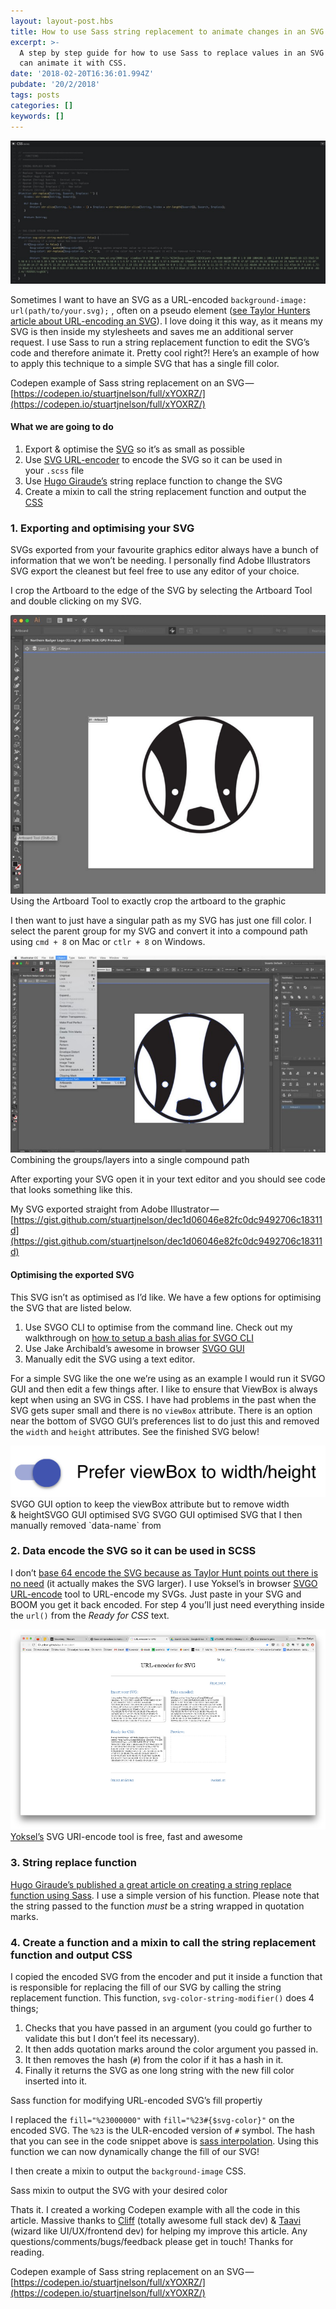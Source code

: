 ```yaml
---
layout: layout-post.hbs
title: How to use Sass string replacement to animate changes in an SVG
excerpt: >-
  A step by step guide for how to use Sass to replace values in an SVG so you
  can animate it with CSS.
date: '2018-02-20T16:36:01.994Z'
pubdate: '20/2/2018'
tags: posts
categories: []
keywords: []
---
```


![](/assets/img/1__xDZmGL23W31oCwVl5nxogA.jpeg)

Sometimes I want to have an SVG as a URL-encoded `background-image: url(path/to/your.svg);` , often on a pseudo element ([see Taylor Hunters article about URL-encoding an SVG](https://codepen.io/tigt/post/optimizing-svgs-in-data-uris)). I love doing it this way, as it means my SVG is then inside my stylesheets and saves me an additional server request. I use Sass to run a string replacement function to edit the SVG’s code and therefore animate it. Pretty cool right?! Here’s an example of how to apply this technique to a simple SVG that has a single fill color.

Codepen example of Sass string replacement on an SVG — [https://codepen.io/stuartjnelson/full/xYOXRZ/](https://codepen.io/stuartjnelson/full/xYOXRZ/)

#### What we are going to do

1.  Export & optimise the [SVG](https://hackernoon.com/tagged/svg) so it’s as small as possible
2.  Use [SVG URL-encoder](http://yoksel.github.io/url-encoder/) to encode the SVG so it can be used in your `.scss` file
3.  Use [Hugo Giraude’s](https://hugogiraudel.com/2014/01/13/sass-string-replacement-function/) string replace function to change the SVG
4.  Create a mixin to call the string replacement function and output the [CSS](https://hackernoon.com/tagged/css)

### 1\. Exporting and optimising your SVG

SVGs exported from your favourite graphics editor always have a bunch of information that we won’t be needing. I personally find Adobe Illustrators SVG export the cleanest but feel free to use any editor of your choice.

I crop the Artboard to the edge of the SVG by selecting the Artboard Tool and double clicking on my SVG.

![Using the Artboard Tool to exactly crop the artboard to the graphic](/assets/img/1__CEHl6ikZih6XbOsTMf3zfw.jpeg)
Using the Artboard Tool to exactly crop the artboard to the graphic

I then want to just have a singular path as my SVG has just one fill color. I select the parent group for my SVG and convert it into a compound path using `cmd + 8` on Mac or `ctlr + 8` on Windows.

![Combining the groups/layers into a single compound path](/assets/img/1__tjOXZIf8BpLfkDr4d5lQnA.jpeg)
Combining the groups/layers into a single compound path

After exporting your SVG open it in your text editor and you should see code that looks something like this.

My SVG exported straight from Adobe Illustrator — [https://gist.github.com/stuartjnelson/dec1d06046e82fc0dc9492706c18311d](https://gist.github.com/stuartjnelson/dec1d06046e82fc0dc9492706c18311d)

#### Optimising the exported SVG

This SVG isn’t as optimised as I’d like. We have a few options for optimising the SVG that are listed below.

1.  Use SVGO CLI to optimise from the command line. Check out my walkthrough on [how to setup a bash alias for SVGO CLI](https://medium.com/@stuartjnelson/optimise-a-directory-of-svgs-using-svgo-cli-bash-function-its-really-easy-don-t-worry-515233968b50)
2.  Use Jake Archibald’s awesome in browser [SVGO GUI](https://jakearchibald.github.io/svgomg/)
3.  Manually edit the SVG using a text editor.

For a simple SVG like the one we’re using as an example I would run it SVGO GUI and then edit a few things after. I like to ensure that ViewBox is always kept when using an SVG in CSS. I have had problems in the past when the SVG gets super small and there is no `viewBox` attribute. There is an option near the bottom of SVGO GUI’s preferences list to do just this and removed the `width` and `height` attributes. See the finished SVG below!

![SVGO GUI option to keep the viewBox attribute but to remove width & height](/assets/img/1__jXnc1aYT4Xinrijub0lNzA.png)
SVGO GUI option to keep the viewBox attribute but to remove width & heightSVGO GUI optimised SVG
SVGO GUI optimised SVG that I then manually removed \`data-name\` from

### 2\. Data encode the SVG so it can be used in SCSS

I don’t [base 64 encode the SVG because as Taylor Hunt points out there is no need](https://codepen.io/tigt/post/optimizing-svgs-in-data-uris) (it actually makes the SVG larger). I use Yoksel’s in browser [SVGO URL-encode](http://yoksel.github.io/url-encoder/) tool to URL-encode my SVGs. Just paste in your SVG and BOOM you get it back encoded. For step 4 you’ll just need everything inside the `url()` from the _Ready for CSS_ text.

![[Yoksel’s](http://css.yoksel.ru/) SVG URI-encode tool is free, fast and awesome](/assets/img/1__2v6vSwwNN0pchsOiD3Ss3w.png)
[Yoksel’s](http://css.yoksel.ru/) SVG URI-encode tool is free, fast and awesome

### 3\. String replace function

[Hugo Giraude’s published a great article on creating a string replace function using Sass](https://hugogiraudel.com/2014/01/13/sass-string-replacement-function/). I use a simple version of his function. Please note that the string passed to the function _must_ be a string wrapped in quotation marks.

### 4\. Create a function and a mixin to call the string replacement function and output CSS

I copied the encoded SVG from the encoder and put it inside a function that is responsible for replacing the fill of our SVG by calling the string replacement function. This function, `svg-color-string-modifier()` does 4 things;

1.  Checks that you have passed in an argument (you could go further to validate this but I don’t feel its necessary).
2.  It then adds quotation marks around the color argument you passed in.
3.  It then removes the hash (`#`) from the color if it has a hash in it.
4.  Finally it returns the SVG as one long string with the new fill color inserted into it.

Sass function for modifying URL-encoded SVG’s fill propertiy

I replaced the `fill="%23000000"` with `fill="%23#{$svg-color}"` on the encoded SVG. The `%23` is the ULR-encoded version of `#` symbol. The hash that you can see in the code snippet above is [sass interpolation](https://webdesign.tutsplus.com/tutorials/all-you-ever-need-to-know-about-sass-interpolation--cms-21375). Using this function we can now dynamically change the fill of our SVG!

I then create a mixin to output the `background-image` CSS.

Sass mixin to output the SVG with your desired color

Thats it. I created a working Codepen example with all the code in this article. Massive thanks to [Cliff](https://twitter.com/issunboshi) (totally awesome full stack dev) & [Taavi](http://taavetkelle.co.uk/) (wizard like UI/UX/frontend dev) for helping my improve this article. Any questions/comments/bugs/feedback please get in touch! Thanks for reading.

Codepen example of Sass string replacement on an SVG — [https://codepen.io/stuartjnelson/full/xYOXRZ/](https://codepen.io/stuartjnelson/full/xYOXRZ/)